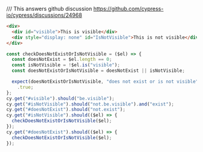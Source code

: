/// <reference types="cypress" />
This answers github discussion
https://github.com/cypress-io/cypress/discussions/24968

<!-- fiddle Is not visible, does not exist-->

```html
<div>
  <div id="visible">This is visible</div>
  <div style="display: none" id="IsNotVisible">This is not visible</div>
</div>
```

```js
const checkDoesNotExistOrIsNotVisible = ($el) => {
  const doesNotExist = $el.length == 0;
  const isNotVisible = !$el.is("visible");
  const doesNotExistOrIsNotVisible = doesNotExist || isNotVisible;

  expect(doesNotExistOrIsNotVisible, "does not exist or is not visible").to.be
    .true;
};
cy.get("#visible").should("be.visible");
cy.get("#isNotVisible").should("not.be.visible").and("exist");
cy.get("#doesNotExist").should("not.exist");
cy.get("#isNotVisible").should(($el) => {
  checkDoesNotExistOrIsNotVisible($el);
});
cy.get("#doesNotExist").should(($el) => {
  checkDoesNotExistOrIsNotVisible($el);
});
```

<!-- fiddle-end -->
